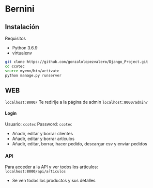 # Bernini

## Instalación
Requisitos
 - Python 3.6.9
 - virtualenv

```bash
git clone https://github.com/gonzalolopezvalero/Django_Project.git
cd ccotec
source myenv/bin/activate
python manage.py runserver
```

## WEB
`localhost:8000/`
Te redirije a la página de admin
`localhost:8000/admin/`

#### Login
Usuario: `ccotec`
Password: `ccotec`

- Añadir, editar y borrar clientes
- Añadir, editar y borrar artículos
- Añadir, editar, borrar, hacer pedido, descargar csv y enviar pedidos 

### API
Para acceder a la API y ver todos los artículos: `localhost:8000/api/articulos`
- Se ven todos los productos y sus detalles